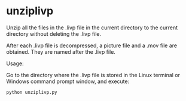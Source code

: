 # unziplivp
Unzip all the files in the .livp file in the current directory to the current directory without deleting the .livp file. 

After each .livp file is decompressed, a picture file and a .mov file are obtained. They are named after the .livp file.



Usage:

Go to the directory where the .livp file is stored in the Linux terminal or Windows command prompt window, and execute: 

`python unziplivp.py`

